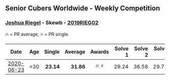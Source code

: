 ## Senior Cubers Worldwide - Weekly Competition
### [Joshua Riegel](../joshua_riegel.md) - Skewb - [2019RIEG02](https://www.worldcubeassociation.org/persons/2019RIEG02?event=skewb)

🔥 = PR average, ⚡ = PR single.

| Date | Age | Single | Average | Awards | Solve 1 | Solve 2 | Solve 3 | Solve 4 | Solve 5 | Video |
| :--: | :--: | --: | --: | :--: | --: | --: | --: | --: | --: | :-- |
| [2020-06-23](../../results/skewb/2020-06-23.md) | <30 | **23.14** | **31.86** | 🔥 ⚡ | 29.24 | 36.58 | 29.79 | 36.54 | **23.14** | [Link](https://www.facebook.com/events/1618516681636159/permalink/1623941544427006/) |


<!-- Global site tag (gtag.js) - Google Analytics -->
<script async src="https://www.googletagmanager.com/gtag/js?id=UA-86348435-3"></script>
<script>window.dataLayer = window.dataLayer || []; function gtag() {dataLayer.push(arguments);} gtag('js', new Date()); gtag('config', 'UA-86348435-3');</script>
